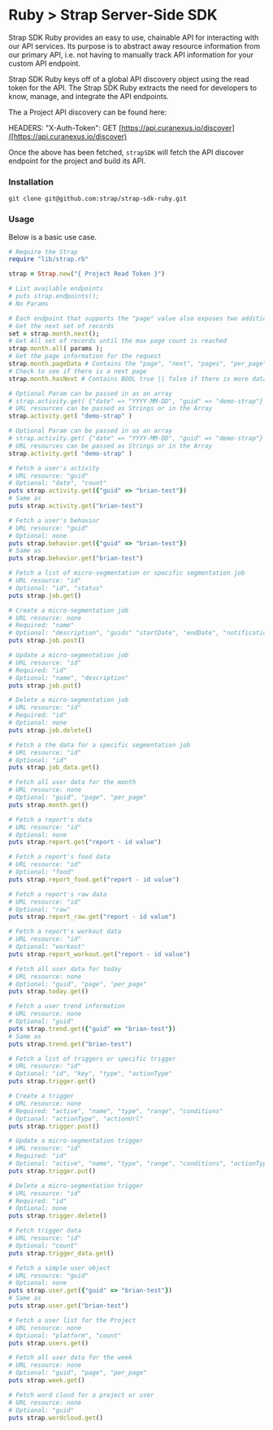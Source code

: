 # Ruby > Strap Server-Side SDK

Strap SDK Ruby provides an easy to use, chainable API for interacting with our
API services.  Its purpose is to abstract away resource information from
our primary API, i.e. not having to manually track API information for
your custom API endpoint.

Strap SDK Ruby keys off of a global API discovery object using the read token for the API. 
The Strap SDK Ruby extracts the need for developers to know, manage, and integrate the API endpoints.

The a Project API discovery can be found here:

HEADERS: "X-Auth-Token": 
GET [https://api.curanexus.io/discover]([https://api.curanexus.io/discover)

Once the above has been fetched, `strapSDK` will fetch the API discover
endpoint for the project and build its API.

### Installation

```
git clone git@github.com:strap/strap-sdk-ruby.git
```

### Usage

Below is a basic use case.

```ruby
# Require the Strap
require "lib/strap.rb"

strap = Strap.new("{ Project Read Token }")

# List available endpoints
# puts strap.endpoints();
# No Params

# Each endpoint that supports the "page" value also exposes two additional methods and two detail values
# Get the next set of records
set = strap.month.next(); 
# Get All set of records until the max page count is reached
strap.month.all( params ); 
# Get the page information for the request
strap.month.pageData # Contains the "page", "next", "pages", "per_page" information for the request
# Check to see if there is a next page
strap.month.hasNext # Contains BOOL true || false if there is more data that can be pulled

# Optional Param can be passed in as an array
# strap.activity.get( {"date" => "YYYY-MM-DD", "guid" => "demo-strap"} )
# URL resources can be passed as Strings or in the Array
strap.activity.get( "demo-strap" )

# Optional Param can be passed in as an array
# strap.activity.get( {"date" => "YYYY-MM-DD", "guid" => "demo-strap"} )
# URL resources can be passed as Strings or in the Array
strap.activity.get( "demo-strap" )

# Fetch a user's activity
# URL resource: "guid"
# Optional: "date", "count"
puts strap.activity.get({"guid" => "brian-test"})
# Same as 
puts strap.activity.get("brian-test")

# Fetch a user's behavior
# URL resource: "guid"
# Optional: none
puts strap.behavior.get({"guid" => "brian-test"})
# Same as 
puts strap.behavior.get("brian-test")

# Fetch a list of micro-segmentation or specific segmentation job
# URL resource: "id"
# Optional: "id", "status"
puts strap.job.get()

# Create a micro-segmentation job
# URL resource: none
# Required: "name"
# Optional: "description", "guids" "startDate", "endDate", "notificationUrl" >> Guid is array of strings
puts strap.job.post()

# Update a micro-segmentation job
# URL resource: "id"
# Required: "id"
# Optional: "name", "description"
puts strap.job.put()

# Delete a micro-segmentation job
# URL resource: "id"
# Required: "id"
# Optional: none
puts strap.job.delete()

# Fetch a the data for a specific segmentation job
# URL resource: "id"
# Optional: "id"
puts strap.job_data.get()

# Fetch all user data for the month
# URL resource: none
# Optional: "guid", "page", "per_page"
puts strap.month.get()

# Fetch a report's data
# URL resource: "id"
# Optional: none
puts strap.report.get("report - id value")

# Fetch a report's food data
# URL resource: "id"
# Optional: "food"
puts strap.report_food.get("report - id value")

# Fetch a report's raw data
# URL resource: "id"
# Optional: "raw"
puts strap.report_raw.get("report - id value")

# Fetch a report's workout data
# URL resource: "id"
# Optional: "workout"
puts strap.report_workout.get("report - id value")

# Fetch all user data for today
# URL resource: none
# Optional: "guid", "page", "per_page"
puts strap.today.get()

# Fetch a user trend information
# URL resource: none
# Optional: "guid"
puts strap.trend.get({"guid" => "brian-test"})
# Same as 
puts strap.trend.get("brian-test")

# Fetch a list of triggers or specific trigger
# URL resource: "id"
# Optional: "id", "key", "type", "actionType"
puts strap.trigger.get()

# Create a trigger
# URL resource: none
# Required: "active", "name", "type", "range", "conditions"
# Optional: "actionType", "actionUrl"
puts strap.trigger.post()

# Update a micro-segmentation trigger
# URL resource: "id"
# Required: "id"
# Optional: "active", "name", "type", "range", "conditions", "actionType", "actionUrl"
puts strap.trigger.put()

# Delete a micro-segmentation trigger
# URL resource: "id"
# Required: "id"
# Optional: none
puts strap.trigger.delete()

# Fetch trigger data
# URL resource: "id"
# Optional: "count"
puts strap.trigger_data.get()

# Fetch a simple user object
# URL resource: "guid"
# Optional: none
puts strap.user.get({"guid" => "brian-test"})
# Same as 
puts strap.user.get("brian-test")

# Fetch a user list for the Project
# URL resource: none
# Optional: "platform", "count"
puts strap.users.get()

# Fetch all user data for the week
# URL resource: none
# Optional: "guid", "page", "per_page"
puts strap.week.get()

# Fetch word cloud for a project or user
# URL resource: none
# Optional: "guid"
puts strap.wordcloud.get()


```
